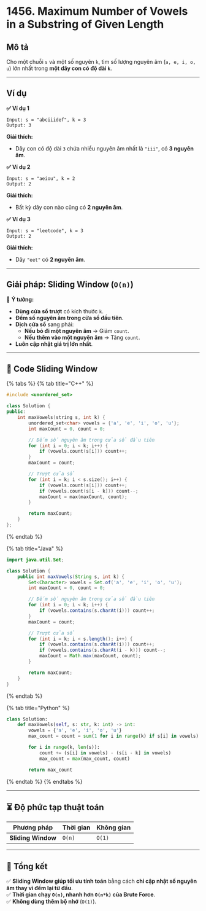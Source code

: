 # 1456. Maximum Number of Vowels in a Substring of Given Length

## **Mô tả**

Cho một chuỗi `s` và một số nguyên `k`, tìm số lượng nguyên âm (`a, e, i, o, u`) lớn nhất trong **một dãy con có độ dài `k`**.

***

## **Ví dụ**

**✅ Ví dụ 1**

```
Input: s = "abciiidef", k = 3
Output: 3
```

**Giải thích:**

* Dãy con có độ dài `3` chứa nhiều nguyên âm nhất là `"iii"`, có **3 nguyên âm**.

**✅ Ví dụ 2**

```
Input: s = "aeiou", k = 2
Output: 2
```

**Giải thích:**

* Bất kỳ dãy con nào cũng có **2 nguyên âm**.

**✅ Ví dụ 3**

```
Input: s = "leetcode", k = 3
Output: 2
```

**Giải thích:**

* Dãy `"eet"` có **2 nguyên âm**.

***

## **Giải pháp: Sliding Window (`O(n)`)**

📌 **Ý tưởng:**

* **Dùng cửa sổ trượt** có kích thước `k`.
* **Đếm số nguyên âm trong cửa sổ đầu tiên**.
* **Dịch cửa sổ** sang phải:
  * **Nếu bỏ đi một nguyên âm** → Giảm `count`.
  * **Nếu thêm vào một nguyên âm** → Tăng `count`.
* **Luôn cập nhật giá trị lớn nhất**.

***

## **🚀 Code Sliding Window**

{% tabs %}
{% tab title="C++" %}
```cpp
#include <unordered_set>

class Solution {
public:
    int maxVowels(string s, int k) {
        unordered_set<char> vowels = {'a', 'e', 'i', 'o', 'u'};
        int maxCount = 0, count = 0;

        // Đếm số nguyên âm trong cửa sổ đầu tiên
        for (int i = 0; i < k; i++) {
            if (vowels.count(s[i])) count++;
        }
        maxCount = count;

        // Trượt cửa sổ
        for (int i = k; i < s.size(); i++) {
            if (vowels.count(s[i])) count++;
            if (vowels.count(s[i - k])) count--;
            maxCount = max(maxCount, count);
        }

        return maxCount;
    }
};
```
{% endtab %}

{% tab title="Java" %}
```java
import java.util.Set;

class Solution {
    public int maxVowels(String s, int k) {
        Set<Character> vowels = Set.of('a', 'e', 'i', 'o', 'u');
        int maxCount = 0, count = 0;

        // Đếm số nguyên âm trong cửa sổ đầu tiên
        for (int i = 0; i < k; i++) {
            if (vowels.contains(s.charAt(i))) count++;
        }
        maxCount = count;

        // Trượt cửa sổ
        for (int i = k; i < s.length(); i++) {
            if (vowels.contains(s.charAt(i))) count++;
            if (vowels.contains(s.charAt(i - k))) count--;
            maxCount = Math.max(maxCount, count);
        }

        return maxCount;
    }
}
```
{% endtab %}

{% tab title="Python" %}
```python
class Solution:
    def maxVowels(self, s: str, k: int) -> int:
        vowels = {'a', 'e', 'i', 'o', 'u'}
        max_count = count = sum(1 for i in range(k) if s[i] in vowels)

        for i in range(k, len(s)):
            count += (s[i] in vowels) - (s[i - k] in vowels)
            max_count = max(max_count, count)

        return max_count
```
{% endtab %}
{% endtabs %}

***

## **⏳ Độ phức tạp thuật toán**

| Phương pháp        | Thời gian | Không gian |
| ------------------ | --------- | ---------- |
| **Sliding Window** | `O(n)`    | `O(1)`     |

***

## **📌 Tổng kết**

✅ **Sliding Window giúp tối ưu tính toán** bằng cách **chỉ cập nhật số nguyên âm thay vì đếm lại từ đầu**.\
✅ **Thời gian chạy `O(n)`, nhanh hơn `O(n*k)` của Brute Force**.\
✅ **Không dùng thêm bộ nhớ** (`O(1)`).
